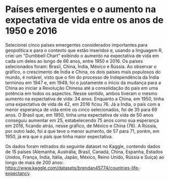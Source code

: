 # Países emergentes e o aumento na expectativa de vida entre os anos de 1950 e 2016

Selecionei cinco países emergentes considerados importantes para geopolítica e para o contexto que estão inseridos e, usando a linguagem R, criei um "Dumbbell Chart" exibindo o aumento na expectativa de vida em cada um deles ao longo de 66 anos, entre 1950 e 2016. Os países selecionados foram: Brasil, China, Índia, México e Rússia. Ao observar o gráfico, o crescimento de Índia e China, os dois países mais populosos do mundo, é notável, visto que o fim do processo de Independência da Índia terminou em 1947 e, em 1949, foi o justamente o início da mudança para a China ao iniciar a Revolução Chinesa até a consolidação do país em uma potência em todos os aspectos. Nesse sentido, ambos tiveram o mesmo aumento na expectativa de vida: 34 anos. Enquanto a China, em 1950, tinha uma expectativa de vida de 42, em 2016 ficou 76. Já a Índia, o país com a menor esperança de vida entre os cinco selecionados, foi de 35 para 69 anos. O Brasil que, em 1950, tinha uma expectativa de vida de 50 anos conseguiu aumentar em 25, estabelecendo 75 anos como sua esperança em 2016, ficando atrás, nesse gráfico, de México e China (76). A Rússia, por outro lado, foi a que teve o menor aumento, de 57 para 71, porém, em 1950, já era que o país que tinha maior expectativa. 

Os dados foram retirados do seguinte dataset no Kaggle, contendo dados de 15 países (Alemanha, Austrália, Brasil, Canadá, China, Espanha, Estados Unidos, França, Índia, Itália, Japão, México, Reino Unido, Rússia e Suiça) ao longo de mais de 200 anos: https://www.kaggle.com/datasets/brendan45774/countries-life-expectancy.

